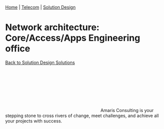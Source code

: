 [Home](https://amaris.com) | [Telecom](https://amaris.com/business-line/telecom/) | [Solution Design](https://amaris.com/business-line/telecom/solution-design/)
# Network architecture: Core/Access/Apps Engineering office
[Back to Solution Design Solutions](https://amaris.com/business-line/telecom/solution-design/)
![Amaris Logo](data:image/svg+xml,%3Csvg%20xmlns='http://www.w3.org/2000/svg'%20viewBox='0%200%200%200'%3E%3C/svg%3E)
Amaris Consulting is your stepping stone to cross rivers of change, meet challenges, and achieve all your projects with success.
